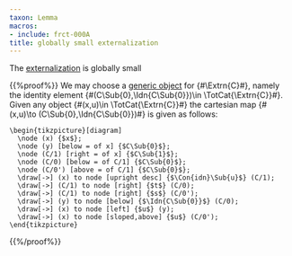 ```yaml
---
taxon: Lemma
macros:
- include: frct-000A
title: globally small externalization
---
```


The [externalization](frct-001R) is globally small

{{%proof%}}
We may choose a [generic object](frct-000K) for {#\Extrn{C}#}, namely the identity element {#(C\Sub{0},\Idn{C\Sub{0}})\in \TotCat{\Extrn{C}}#}. Given any object {#(x,u)\in \TotCat{\Extrn{C}}#} the cartesian map {#(x,u)\to (C\Sub{0},\Idn{C\Sub{0}})#} is given as follows:
```render-latex
\begin{tikzpicture}[diagram]
  \node (x) {$x$};
  \node (y) [below = of x] {$C\Sub{0}$};
  \node (C/1) [right = of x] {$C\Sub{1}$};
  \node (C/0) [below = of C/1] {$C\Sub{0}$};
  \node (C/0') [above = of C/1] {$C\Sub{0}$};
  \draw[->] (x) to node [upright desc] {$\Con{idn}\Sub{u}$} (C/1);
  \draw[->] (C/1) to node [right] {$t$} (C/0);
  \draw[->] (C/1) to node [right] {$s$} (C/0');
  \draw[->] (y) to node [below] {$\Idn{C\Sub{0}}$} (C/0);
  \draw[->] (x) to node [left] {$u$} (y);
  \draw[->] (x) to node [sloped,above] {$u$} (C/0');
\end{tikzpicture}
```
{{%/proof%}}

